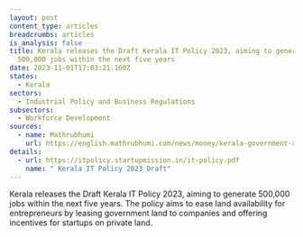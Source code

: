 ```yaml
---
layout: post
content_type: articles
breadcrumbs: articles
is_analysis: false
title: Kerala releases the Draft Kerala IT Policy 2023, aiming to generate
  500,000 jobs within the next five years
date: 2023-11-01T17:03:21.160Z
states:
  - Kerala
sectors:
  - Industrial Policy and Business Regulations
subsectors:
  - Workforce Development
sources:
  - name: Mathrubhumi
    url: https://english.mathrubhumi.com/news/money/kerala-government-announced-liberalised-draft-it-policy-with-aim-to-promote-private-parks-1.9020306
details:
  - url: https://itpolicy.startupmission.in/it-policy.pdf
    name: " Kerala IT Policy 2023 Draft"
---
```

Kerala releases the Draft Kerala IT Policy 2023, aiming to generate 500,000 jobs within the next five years. The policy aims to ease land availability for entrepreneurs by leasing government land to companies and offering incentives for startups on private land.